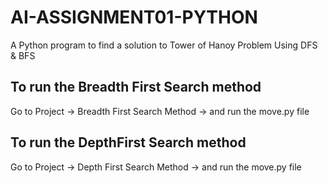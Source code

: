 # AI-ASSIGNMENT01-PYTHON
A Python program to find a solution to Tower of Hanoy Problem Using DFS &amp; BFS

## To run the Breadth First Search method
Go to Project -> Breadth First Search Method -> and run the move.py file

## To run the DepthFirst Search method
Go to Project -> Depth First Search Method -> and run the move.py file